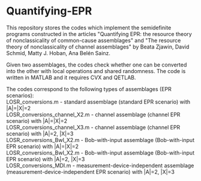 # Quantifying-EPR
This repository stores the codes which implement the semidefinite programs constructed in the articles "Quantifying EPR: the resource theory of nonclassicality of common-cause assemblages" and "The resource theory of nonclassicality of channel assemblages" by Beata Zjawin, David Schmid, Matty J. Hoban, Ana Belén Sainz.

Given two assemblages, the codes check whether one can be converted into the other with local operations and shared randomness. The code is written in MATLAB and it requires CVX and QETLAB. 

The codes correspond to the following types of assemblages (EPR scenarios):  
LOSR_conversions.m - standard assemblage (standard EPR scenario) with |A|=|X|=2   
LOSR_conversions_channel_X2.m - channel assemblage (channel EPR scenario) with |A|=|X|=2  
LOSR_conversions_channel_X3.m - channel assemblage (channel EPR scenario) with |A|=2, |X|=3  
LOSR_conversions_BwI_X2.m - Bob-with-input assemblage (Bob-with-input EPR scenario) with |A|=|X|=2  
LOSR_conversions_BwI_X2.m - Bob-with-input assemblage (Bob-with-input EPR scenario) with |A|=2, |X|=3  
LOSR_conversions_MDI.m - measurement-device-independent assemblage (measurement-device-independent EPR scenario) with |A|=2, |X|=3

